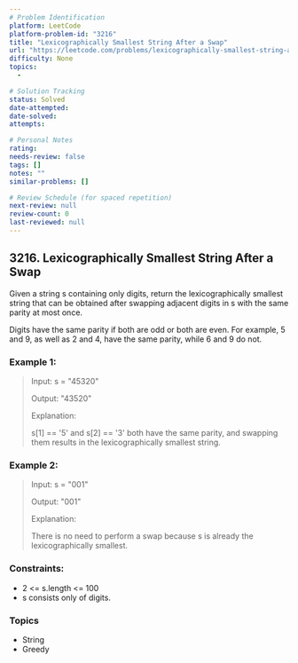 ```yaml
---
# Problem Identification
platform: LeetCode
platform-problem-id: "3216"
title: "Lexicographically Smallest String After a Swap"
url: "https://leetcode.com/problems/lexicographically-smallest-string-after-a-swap/"
difficulty: None
topics:
  -

# Solution Tracking
status: Solved
date-attempted:
date-solved:
attempts:

# Personal Notes
rating:
needs-review: false
tags: []
notes: ""
similar-problems: []

# Review Schedule (for spaced repetition)
next-review: null
review-count: 0
last-reviewed: null
---
```


## 3216. Lexicographically Smallest String After a Swap
Given a string s containing only digits, return the 
lexicographically smallest string that can be obtained after swapping adjacent digits in s with the same parity at most once.

Digits have the same parity if both are odd or both are even. For example, 5 and 9, as well as 2 and 4, have the same parity, while 6 and 9 do not.

### Example 1:

> Input: s = "45320"
> 
> Output: "43520"
> 
> Explanation:
> 
> s[1] == '5' and s[2] == '3' both have the same parity, and swapping them results in the lexicographically smallest string.

### Example 2:

> Input: s = "001"
> 
> Output: "001"
> 
> Explanation:
> 
> There is no need to perform a swap because s is already the lexicographically smallest.

### Constraints:

- 2 <= s.length <= 100
- s consists only of digits.

### Topics

- String
- Greedy